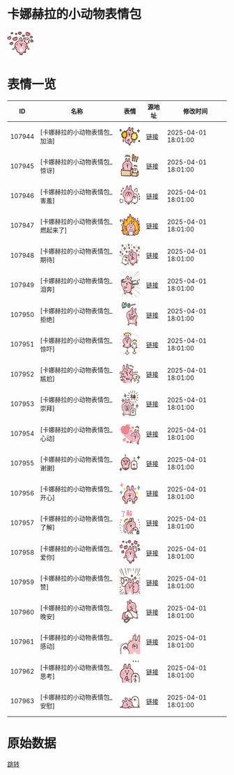 # 卡娜赫拉的小动物表情包

<img src="./cover.png" height="60" alt="cover" />

# 表情一览

|ID|名称|表情|源地址|修改时间|
|----|----|----|----|----|
|107944|[卡娜赫拉的小动物表情包_加油]|<img src="./pic/107944_%5B卡娜赫拉的小动物表情包_加油%5D.png" height="60" alt="加油"/>|[链接](https://i0.hdslb.com/bfs/garb/352aa80cda332a23abd13d221ba5984b98a63828.png)|2025-04-01 18:01:00|
|107945|[卡娜赫拉的小动物表情包_惊讶]|<img src="./pic/107945_%5B卡娜赫拉的小动物表情包_惊讶%5D.png" height="60" alt="惊讶"/>|[链接](https://i0.hdslb.com/bfs/garb/f187b64ffd291507e2ffdd822f9c031522fa3ac9.png)|2025-04-01 18:01:00|
|107946|[卡娜赫拉的小动物表情包_害羞]|<img src="./pic/107946_%5B卡娜赫拉的小动物表情包_害羞%5D.png" height="60" alt="害羞"/>|[链接](https://i0.hdslb.com/bfs/garb/bbf25b6a79491ceda61a05bc30fdc315892e59e3.png)|2025-04-01 18:01:00|
|107947|[卡娜赫拉的小动物表情包_燃起来了]|<img src="./pic/107947_%5B卡娜赫拉的小动物表情包_燃起来了%5D.png" height="60" alt="燃起来了"/>|[链接](https://i0.hdslb.com/bfs/garb/e0328531149f40f665b767a1dcd0e5c59f7a7857.png)|2025-04-01 18:01:00|
|107948|[卡娜赫拉的小动物表情包_期待]|<img src="./pic/107948_%5B卡娜赫拉的小动物表情包_期待%5D.png" height="60" alt="期待"/>|[链接](https://i0.hdslb.com/bfs/garb/2e737e2320715262ac0e4ce024693e3305b02962.png)|2025-04-01 18:01:00|
|107949|[卡娜赫拉的小动物表情包_泪奔]|<img src="./pic/107949_%5B卡娜赫拉的小动物表情包_泪奔%5D.png" height="60" alt="泪奔"/>|[链接](https://i0.hdslb.com/bfs/garb/2fe858f309c52603a4bb193603a5f60308dfa750.png)|2025-04-01 18:01:00|
|107950|[卡娜赫拉的小动物表情包_拒绝]|<img src="./pic/107950_%5B卡娜赫拉的小动物表情包_拒绝%5D.png" height="60" alt="拒绝"/>|[链接](https://i0.hdslb.com/bfs/garb/42a22d1d3a111c552540047fb507c96441497d41.png)|2025-04-01 18:01:00|
|107951|[卡娜赫拉的小动物表情包_惊吓]|<img src="./pic/107951_%5B卡娜赫拉的小动物表情包_惊吓%5D.png" height="60" alt="惊吓"/>|[链接](https://i0.hdslb.com/bfs/garb/7dc37aa72e344a29def65846f711720eb39ea6f5.png)|2025-04-01 18:01:00|
|107952|[卡娜赫拉的小动物表情包_尴尬]|<img src="./pic/107952_%5B卡娜赫拉的小动物表情包_尴尬%5D.png" height="60" alt="尴尬"/>|[链接](https://i0.hdslb.com/bfs/garb/edcc98302cf49e3f0706c1fa4cecfb46ed550c84.png)|2025-04-01 18:01:00|
|107953|[卡娜赫拉的小动物表情包_崇拜]|<img src="./pic/107953_%5B卡娜赫拉的小动物表情包_崇拜%5D.png" height="60" alt="崇拜"/>|[链接](https://i0.hdslb.com/bfs/garb/7d7df2539a453510730dcab629832774cae668c2.png)|2025-04-01 18:01:00|
|107954|[卡娜赫拉的小动物表情包_心动]|<img src="./pic/107954_%5B卡娜赫拉的小动物表情包_心动%5D.png" height="60" alt="心动"/>|[链接](https://i0.hdslb.com/bfs/garb/8d5428bedcf087c6424b82a5a5eeec11fb41e981.png)|2025-04-01 18:01:00|
|107955|[卡娜赫拉的小动物表情包_谢谢]|<img src="./pic/107955_%5B卡娜赫拉的小动物表情包_谢谢%5D.png" height="60" alt="谢谢"/>|[链接](https://i0.hdslb.com/bfs/garb/863b8aaca37a07bb2bf3cb7343649de90c62c29e.png)|2025-04-01 18:01:00|
|107956|[卡娜赫拉的小动物表情包_开心]|<img src="./pic/107956_%5B卡娜赫拉的小动物表情包_开心%5D.png" height="60" alt="开心"/>|[链接](https://i0.hdslb.com/bfs/garb/4a33321ca17ffd4327332e4d36d064c7153b8c24.png)|2025-04-01 18:01:00|
|107957|[卡娜赫拉的小动物表情包_了解]|<img src="./pic/107957_%5B卡娜赫拉的小动物表情包_了解%5D.png" height="60" alt="了解"/>|[链接](https://i0.hdslb.com/bfs/garb/a8604ab184e2ff916bfe2e7efa08ceb88aba1952.png)|2025-04-01 18:01:00|
|107958|[卡娜赫拉的小动物表情包_爱你]|<img src="./pic/107958_%5B卡娜赫拉的小动物表情包_爱你%5D.png" height="60" alt="爱你"/>|[链接](https://i0.hdslb.com/bfs/garb/7d1b63d1b761e87ac4a1ccb25bea87e844016956.png)|2025-04-01 18:01:00|
|107959|[卡娜赫拉的小动物表情包_赞]|<img src="./pic/107959_%5B卡娜赫拉的小动物表情包_赞%5D.png" height="60" alt="赞"/>|[链接](https://i0.hdslb.com/bfs/garb/355acdba3ce31749e18a5190a25cafa762cf7b4b.png)|2025-04-01 18:01:00|
|107960|[卡娜赫拉的小动物表情包_晚安]|<img src="./pic/107960_%5B卡娜赫拉的小动物表情包_晚安%5D.png" height="60" alt="晚安"/>|[链接](https://i0.hdslb.com/bfs/garb/cd5af43c34ca3c7fec71aaaae25d6312a882ba6c.png)|2025-04-01 18:01:00|
|107961|[卡娜赫拉的小动物表情包_感动]|<img src="./pic/107961_%5B卡娜赫拉的小动物表情包_感动%5D.png" height="60" alt="感动"/>|[链接](https://i0.hdslb.com/bfs/garb/dda53d757f437551355ac3687e8a0bdda806c2f8.png)|2025-04-01 18:01:00|
|107962|[卡娜赫拉的小动物表情包_思考]|<img src="./pic/107962_%5B卡娜赫拉的小动物表情包_思考%5D.png" height="60" alt="思考"/>|[链接](https://i0.hdslb.com/bfs/garb/4f869364ac282e489787824a65967c3ceeade45a.png)|2025-04-01 18:01:00|
|107963|[卡娜赫拉的小动物表情包_安慰]|<img src="./pic/107963_%5B卡娜赫拉的小动物表情包_安慰%5D.png" height="60" alt="安慰"/>|[链接](https://i0.hdslb.com/bfs/garb/fd34bff00bd5608c493e1fdb6454d83b1aefb264.png)|2025-04-01 18:01:00|

# 原始数据

[跳转](./raw.json)

